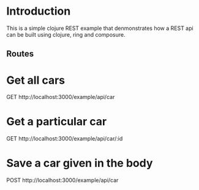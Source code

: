 # Introduction

This is a simple clojure REST example that denmonstrates how a REST api can be built using clojure, ring and composure.

## Routes

# Get all cars
GET http://localhost:3000/example/api/car

# Get a particular car
GET http://localhost:3000/example/api/car/:id

# Save a car given in the body
POST http://localhost:3000/example/api/car